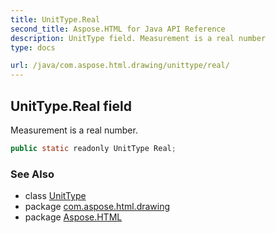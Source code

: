 ```yaml
---
title: UnitType.Real
second_title: Aspose.HTML for Java API Reference
description: UnitType field. Measurement is a real number
type: docs

url: /java/com.aspose.html.drawing/unittype/real/
---
```

## UnitType.Real field

Measurement is a real number.

```java
public static readonly UnitType Real;
```

### See Also

* class [UnitType](../)
* package [com.aspose.html.drawing](../../../com.aspose.html.drawing/)
* package [Aspose.HTML](../../../)

